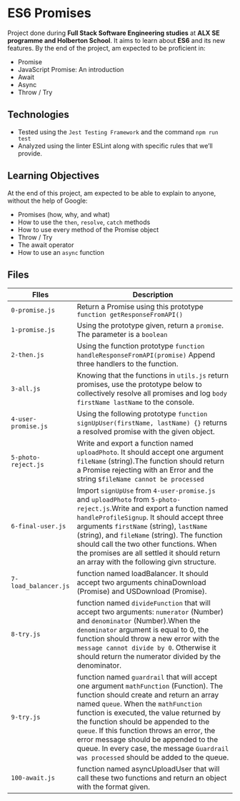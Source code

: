 # ES6 Promises

Project done during **Full Stack Software Engineering studies** at **ALX SE programme and Holberton School**. It aims to learn about **ES6** and its new features. By the end of the project, am expected to be proficient in:
* Promise
* JavaScript Promise: An introduction
* Await
* Async
* Throw / Try

## Technologies
* Tested using the `Jest Testing Framework` and the command `npm run test`
* Analyzed using the linter ESLint along with specific rules that we’ll provide.

## Learning Objectives
At the end of this project, am expected to be able to explain to anyone, without the help of Google:
* Promises (how, why, and what)
* How to use the `then`, `resolve`, `catch` methods
* How to use every method of the Promise object
* Throw / Try
* The await operator
* How to use an `async` function

## Files
**FIles**  |**Description**
--------------------|-------------------
`0-promise.js`  | Return a Promise using this prototype `function getResponseFromAPI()`
`1-promise.js` | Using the prototype given, return a `promise`. The parameter is a `boolean`
`2-then.js` | Using the function prototype `function handleResponseFromAPI(promise)` Append three handlers to the function.
`3-all.js` | Knowing that the functions in `utils.js` return promises, use the prototype below to collectively resolve all promises and log `body firstName lastName` to the console.
`4-user-promise.js` | Using the following prototype `function signUpUser(firstName, lastName) {}` returns a resolved promise with the given object.
`5-photo-reject.js` | Write and export a function named `uploadPhoto`. It should accept one argument `fileName` (string).The function should return a Promise rejecting with an Error and the string `$fileName cannot be processed`
`6-final-user.js` | Import `signUpUse` from `4-user-promise.js` and `uploadPhoto` from `5-photo-reject.js`.Write and export a function named `handleProfileSignup`. It should accept three arguments `firstName` (string), `lastName` (string), and `fileName` (string). The function should call the two other functions. When the promises are all settled it should return an array with the following givn structure.
`7-load_balancer.js` | function named loadBalancer. It should accept two arguments chinaDownload (Promise) and USDownload (Promise).
`8-try.js` | function named `divideFunction` that will accept two arguments: `numerator` (Number) and `denominator` (Number).When the `denominator` argument is equal to 0, the function should throw a new error with the `message cannot divide by 0`. Otherwise it should return the numerator divided by the denominator.
`9-try.js` | function named `guardrail` that will accept one argument `mathFunction` (Function). The function should create and return an array named `queue`. When the `mathFunction` function is executed, the value returned by the function should be appended to the `queue`. If this function throws an error, the error message should be appended to the queue. In every case, the message `Guardrail was processed` should be added to the queue.
`100-await.js` |  function named asyncUploadUser that will call these two functions and return an object with the format given.
